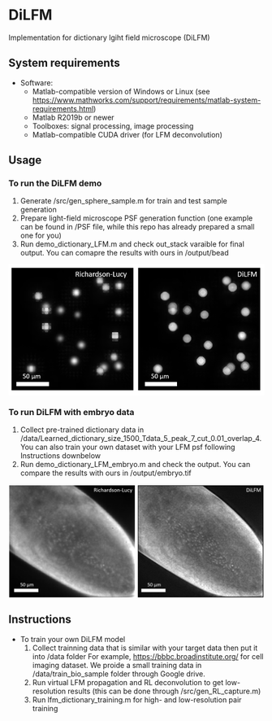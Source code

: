 # DiLFM

Implementation for dictionary lgiht field microscope (DiLFM)

## System requirements
* Software:
  * Matlab-compatible version of Windows or Linux (see https://www.mathworks.com/support/requirements/matlab-system-requirements.html)
  * Matlab R2019b or newer
  * Toolboxes: signal processing, image processing
  * Matlab-compatible CUDA driver (for LFM deconvolution)

## Usage
### To run the DiLFM demo
  1. Generate /src/gen_sphere_sample.m for train and test sample generation
  2. Prepare light-field microscope PSF generation function (one example can be found in /PSF file, while this repo has already prepared a small one for you)
  3. Run demo_dictionary_LFM.m and check out_stack varaible for final output. You can comapre the results with ours in /output/bead
<img src="img/bead.png" width="600" align="middle">

### To run DiLFM with embryo data
  1. Collect pre-trained dictionary data in /data/Learned_dictionary_size_1500_Tdata_5_peak_7_cut_0.01_overlap_4. You can also train your own dataset with your LFM psf following Instructions downbelow
  2. Run demo_dictionary_LFM_embryo.m and check the output. You can compare the results with ours in /output/embryo.tif
<img src="img/embryo.png" width="800" align="middle">

## Instructions
* To train your own DiLFM model
  1. Collect trainning data that is similar with your target data then put it into /data folder
     For example, https://bbbc.broadinstitute.org/ for cell imaging dataset. We proide a small training data in /data/train_bio_sample folder through Google drive.
  2. Run virtual LFM propagation and RL deconvolution to get low-resolution results (this can be done through /src/gen_RL_capture.m)
  3. Run lfm_dictionary_training.m for high- and low-resolution pair training


